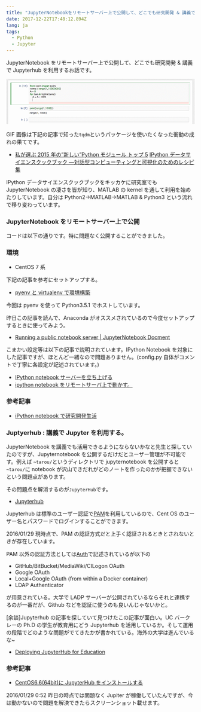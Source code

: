 ```yaml
---
title: "JupyterNotebookをリモートサーバー上で公開して、どこでも研究開発 & 講義でJupyterhubを利用する"
date: 2017-12-22T17:48:12.894Z
lang: ja
tags:
  - Python
  - Jupyter
---
```


JupyterNotebook をリモートサーバー上で公開して、どこでも研究開発 &amp; 講義で Jupyterhub を利用するお話です。

![image](/posts/2017-12-23_jupyternotebookをリモートサーバー上で公開してどこでも研究開発-講義でjupyterhubを利用する/images/1.gif)

GIF 画像は下記の記事で知った`tqdm`というパッケージを使いたくなった衝動の成れの果てです。

- [私が選ぶ 2015 年の”新しい”Python モジュール トップ 5](http://postd.cc/my-top-5-new-python-modules-of-2015/)
  [IPython データサイエンスクックブック ―対話型コンピューティングと可視化のためのレシピ集](http://amzn.to/2DGM8UA)

IPython データサイエンスクックブックをキッカケに研究室でも JupyterNotebook の凄さを皆が知り、MATLAB の kernel を通して利用を始めたりしています。自分は Python2→MATLAB→MATLAB &amp; Python3 という流れで移り変わっています。

### JupyterNotebook をリモートサーバー上で公開

コードは以下の通りです。特に問題なく公開することができました。

### 環境

- CentOS 7 系

下記の記事を参考にセットアップする。

- [pyenv と virtualenv で環境構築](http://qiita.com/Kodaira_/items/feadfef9add468e3a85b)

今回は pyenv を使って Python3.5.1 でホストしています。

昨日この記事を読んで、Anaconda がオススメされているので今度セットアップするときに使ってみよう。

- [Running a public notebook server | JupyterNotebook Docment](http://jupyter-notebook.readthedocs.org/en/latest/public_server.html#notebook-public-server)

こまかい設定等は以下の記事で説明されています。IPython Notebook を対象にした記事ですが、ほとんど一緒なので問題ありません。(config.py 自体がコメントで丁寧に各設定が記述されています。)

- [IPython notebook サーバーを立ち上げる](http://qiita.com/ynakayama/items/ab3ea36fa8a7f0f6e5b3)
- [ipython notebook をリモートサーバ上で動かす。](http://akiniwa.hatenablog.jp/entry/2013/11/25/001805)

### 参考記事

- [iPython notebook で研究開発生活](http://qiita.com/jellied_unagi/items/10877ca7f53bda4c34fa)

### Juptyerhub : 講義で Jupyter を利用する。

JupyterNotebook を講義でも活用できるようにならないかなと先生と探していたのですが、Jupyternotebook を公開するだけだとユーザー管理が不可能です。例えば `~tarou/`というディレクトリで jupyternotebook を公開すると`~tarou/`に notebook が沢山できだれがどのノートを作ったのかが把握できないという問題点があります。

その問題点を解消するのが`JupyterHub`です。

- [Jupyterhub](https://github.com/jupyter/jupyterhub)

Jupyterhub は標準のユーザー認証で[PAM](https://en.wikipedia.org/wiki/Pluggable_authentication_module)を利用しているので、Cent OS のユーザー名とパスワードでログインすることができます。

2016/01/29 現時点で、PAM の認証方式だと上手く認証されるときとされないときが存在しています。

PAM 以外の認証方法としては[Auth](https://github.com/jupyter/jupyterhub/wiki/Authenticators)で記述されているが以下の

- GitHub/BitBucket/MediaWiki/CILogon OAuth
- Google OAuth
- Local+Google OAuth (from within a Docker container)
- LDAP Authenticator

が用意されている。大学で LADP サーバーが公開されているならそれと連携するのが一番だが、Github などを認証に使うのも良いんじゃないかと。

[余談]Jupyterhub の記事を探していて見つけたこの記事が面白い。UC バークレーの Ph.D の学生が教育用にどう Jupyterhub を活用しているか。そして運用の段階でどのような問題がでてきたかが書かれている。海外の大学は進んでいるな~

- [Deploying JupyterHub for Education](https://developer.rackspace.com/blog/deploying-jupyterhub-for-education/)

### 参考記事

- [CentOS6.6(64bit)に JupyterHub をインストールする](http://estrellita.hatenablog.com/entry/2015/07/31/083202)

2016/01/29 0:52 昨日の時点では問題なく Jupiter が稼働していたんですが、今は動かないので問題を解決できたらスクリーンショット載せます。
